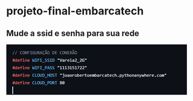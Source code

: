 # projeto-final-embarcatech

## Mude a ssid e senha para sua rede
![Descrição da Imagem](mudar_wifi.png)
